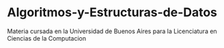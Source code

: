# Algoritmos-y-Estructuras-de-Datos
Materia cursada en la Universidad de Buenos Aires para la Licenciatura en Ciencias de la Computacion
